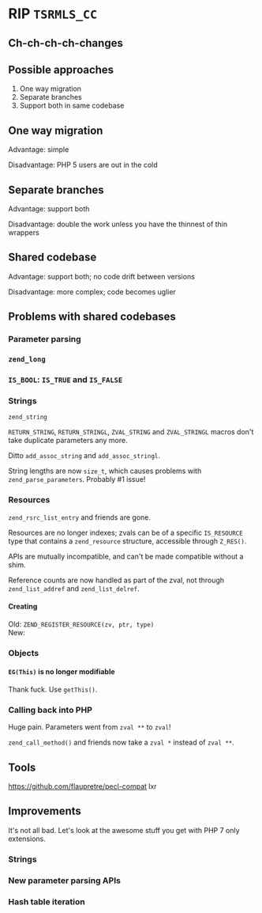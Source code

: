 # RIP `TSRMLS_CC`

## Ch-ch-ch-ch-changes

## Possible approaches

1. One way migration
2. Separate branches
3. Support both in same codebase

## One way migration

Advantage: simple

Disadvantage: PHP 5 users are out in the cold

## Separate branches

Advantage: support both

Disadvantage: double the work unless you have the thinnest of thin wrappers

## Shared codebase

Advantage: support both; no code drift between versions

Disadvantage: more complex; code becomes uglier

## Problems with shared codebases

### Parameter parsing

### `zend_long`

### `IS_BOOL`: `IS_TRUE` and `IS_FALSE`

### Strings

`zend_string`

`RETURN_STRING`, `RETURN_STRINGL`, `ZVAL_STRING` and `ZVAL_STRINGL` macros don't take duplicate parameters any more.

Ditto `add_assoc_string` and `add_assoc_stringl`.

String lengths are now `size_t`, which causes problems with `zend_parse_parameters`. Probably #1 issue!

### Resources

`zend_rsrc_list_entry` and friends are gone.

Resources are no longer indexes; zvals can be of a specific `IS_RESOURCE` type that contains a `zend_resource` structure, accessible through `Z_RES()`.

APIs are mutually incompatible, and can't be made compatible without a shim.

Reference counts are now handled as part of the zval, not through `zend_list_addref` and `zend_list_delref`.

#### Creating

Old: `ZEND_REGISTER_RESOURCE(zv, ptr, type)`\
New:

### Objects

#### `EG(This)` is no longer modifiable

Thank fuck. Use `getThis()`.

### Calling back into PHP

Huge pain. Parameters went from `zval **` to `zval`!

`zend_call_method()` and friends now take a `zval *` instead of `zval **`.

## Tools

https://github.com/flaupretre/pecl-compat
lxr

## Improvements

It's not all bad. Let's look at the awesome stuff you get with PHP 7 only extensions.

### Strings

### New parameter parsing APIs

### Hash table iteration
